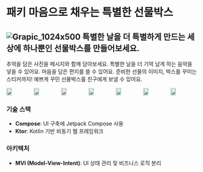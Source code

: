 # 패키 마음으로 채우는 특별한 선물박스
![Grapic_1024x500](https://github.com/Central-MakeUs/Packy-Android/assets/54847106/e514fe9b-d991-45f9-8fac-53cbd2aadfdb)
특별한 날을 더 특별하게 만드는
세상에 하나뿐인 선물박스를 만들어보세요.
---
추억을 담은 사진을 메시지와 함께 담아보세요.
특별한 날을 더 기억 남게 하는 음악을 넣을 수 있어요.
마음을 담은 편지를 쓸 수 있어요.
준비한 선물의 이미지, 박스를 꾸미는 스티커까지! 
예쁘게 꾸민 선물박스를 친구에게 보낼 수 있어요.

<div style="display: flex; flex-direction: row;">
    <img src="https://github.com/Central-MakeUs/Packy-Android/assets/54847106/49a7b720-10cd-4f52-9f62-cc64fafc5508" style="width: 20%;" />
    <img src="https://github.com/Central-MakeUs/Packy-Android/assets/54847106/047f6798-cce0-46b7-9616-7f5f53fc080b" style="width: 20%;" />
    <img src="https://github.com/Central-MakeUs/Packy-Android/assets/54847106/8aa1cebd-8d16-4da6-a85a-3d64a881ba1e" style="width: 20%;" />
    <img src="https://github.com/Central-MakeUs/Packy-Android/assets/54847106/17fa3da7-dc90-4142-a181-1907a1ad0105" style="width: 20%;" />
    <img src="https://github.com/Central-MakeUs/Packy-Android/assets/54847106/4caac615-cc66-42ec-a546-e726e68c8f33" style="width: 20%;" />
    <img src="https://github.com/Central-MakeUs/Packy-Android/assets/54847106/39e4a5e5-fa63-4964-861c-901a41a5515b" style="width: 20%;" />
    <img src="https://github.com/Central-MakeUs/Packy-Android/assets/54847106/a5a81450-fab6-4660-bca6-284da489ad1a" style="width: 20%;" />
</div>

### 기술 스택

- **Compose**: UI 구축에 Jetpack Compose 사용
- **Ktor**: Kotlin 기반 비동기 웹 프레임워크

### 아키텍처

- **MVI (Model-View-Intent)**: UI 상태 관리 및 비즈니스 로직 분리
